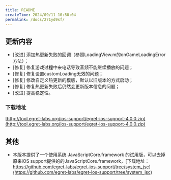 ```yaml
---
title: README
createTime: 2024/09/11 10:50:04
permalink: /docs/271yd9sf/
---
```

## 更新内容

* [改进] 添加热更新失败的回调（参照LoadingView.m的onGameLoadingError方法）；
* [修复] 修复游戏过程中来电话导致音频不能继续播放的问题；
* [修复] 修复设置customLoading无效的问题；
* [修复] 修改自定义热更新的模版，默认以旧版本的方式启动；
* [修复] 修复热更新失败后仍然会更新版本信息的问题；
* [改进] 提高稳定性。


### 下载地址

[http://tool.egret-labs.org/ios-support/egret-ios-support-4.0.0.zip](http://tool.egret-labs.org/ios-support/egret-ios-support-4.0.0.zip)

## 其他

* 本版本提供了一个使用系统 JavaScriptCore.framework 的试用版，可以去掉原来iOS support提供的的JavaScriptCore.framework，[下载地址：https://github.com/egret-labs/egret-ios-support/tree/system_jsc](https://github.com/egret-labs/egret-ios-support/tree/system_jsc)


